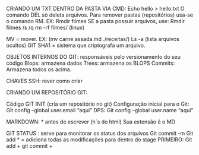 CRIANDO UM TXT DENTRO DA PASTA VIA CMD:
Echo hello > hello.txt
O comando DEL só deleta arquivos.
Para remover pastas (repositórios) usa-se o comando RM. EX:
Rmdir filmes
SE a pasta possuir arquivos, use:
Rmdir filmes /s /q				rm -rf filmes/ (linux)

MV = mover. EX: (mv carne assada.md ./receitas/)
Ls -a (lista arquivos ocultos)
GIT
SHA1 = sistema que criptografa um arquivo.

OBJETOS INTERNOS DO GIT: responsáveis pelo versionamento do seu código
Blops: armazena dados
Trees: armazena os BLOPS
Commits: Armazena todos os acima.

CHAVES SSH: rever como criar

CRIANDO UM REPOSITÓRIO GIT:

Código GIT INIT (cria um repositório no git)
Configuração inicial para o Git:
Git config –global user.email “aqui”
DPS:
Git config –global user.name “aqui”

MARKDOWN: * antes de escrever (h´s do html)
Sua extensão é o MD

GIT STATUS : serve para monitorar os status dos arquivos
Git commit -m
Git add * = adiciona todas as modificações para dentro do stage
PRIMEIRO: Git add + git commit + 

